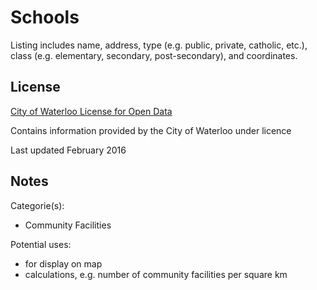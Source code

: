 # Schools
Listing includes name, address, type (e.g. public, private, catholic, etc.), class (e.g. elementary, secondary, post-secondary), and coordinates.

## License
[City of Waterloo License for Open Data](http://www.waterloo.ca/en/government/OpenDataUserLicence.asp) 

Contains information provided by the City of Waterloo under licence

Last updated February 2016

## Notes
Categorie(s):

* Community Facilities

Potential uses:

* for display on map 
* calculations, e.g. number of community facilities per square km